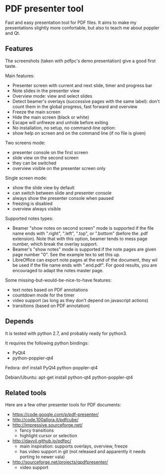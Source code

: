 PDF presenter tool
==================

Fast and easy presentation tool for PDF files.
It aims to make my presentations slightly more confortable,
but also to teach me about poppler and Qt.


Features
--------

The screenshots (taken with pdfpc's demo presentation) give a good first taste.

Main features:
* Presenter screen with current and next slide, timer and progress bar
* Note slides in the presenter view
* Overview mode: view and select slides
* Detect beamer's overlays (successive pages with the same label):
  don't count them in the global progress, fast forward and overview
* Freeze the main screen
* Hide the main screen (black or white)
* Escape will unfreeze and unhide before exiting
* No installation, no setup, no command-line option:
* show help on screen and on the command line (if no file is given)


Two screens mode:
* presenter console on the first screen
* slide view on the second screen
* they can be switched
* overview visible on the presenter screen only


Single screen mode:
* show the slide view by default
* can switch between slide and presenter console
* always show the presenter console when paused
* freezing is disabled
* overview always visible


Supported notes types:
* Beamer "show notes on second screen" mode is supported if the file name ends with
  ".right", ".left", ".top", or ".bottom" (before the .pdf extension).
  Note that with this option, beamer tends to mess page number, which break
  the overlay support.
* Beamer's "show notes" mode is supported if the note pages are given
  page number "0". See the example tex to set this up.
* LibreOffice can export note pages at the end of the document, they wil be used
  if the file name ends with ".end.pdf". For good results, you are encouraged to
  adapt the notes master page.


Some missing-but-would-be-nice-to-have features:

* text notes based on PDF annotations
* countdown mode for the timer
* video support (as long as they don't depend on javascript actions)
* transitions (based on PDF annotation)



Depends
-------

It is tested with python 2.7, and probably ready for python3.

It requires the following python bindings:
* PyQt4
* python-poppler-qt4


Fedora:
    dnf install PyQt4 python-poppler-qt4


Debian/Ubuntu:
    apt-get install python-qt4 python-poppler-qt4



Related tools
-------------

Here are a few other presenter tools for PDF documents:


* https://code.google.com/p/pdf-presenter/
* http://code.100allora.it/pdfcube/
* http://impressive.sourceforge.net/
  - fancy transitions
  - highlight cursor or selection
* http://davvil.github.io/pdfpc/
  - main inspiration: supports overlays, overview, freeze
  - has video support in git (not released and apparently it needs porting to newer vala)
* http://sourceforge.net/projects/qpdfpresenter/
  - video support


